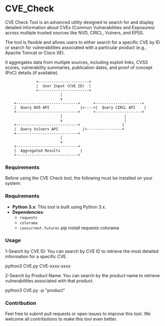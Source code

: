 # CVE_Check
CVE Check Tool is an advanced utility designed to search for and display detailed information about CVEs (Common Vulnerabilities and Exposures) across multiple trusted sources like NVD, CIRCL, Vulners, and EPSS. 

The tool is flexible and allows users to either search for a specific CVE by ID or search for vulnerabilities associated with a particular product (e.g., Apache Tomcat or Cisco XE). 

It aggregates data from multiple sources, including exploit links, CVSS scores, vulnerability summaries, publication dates, and proof of concept (PoC) details (if available).

                  +-----------------------+
                  |  User Input (CVE ID)  |
                  +-----------------------+
                             |
                             v
        +----------------------------+      +---------------------+
        |  Query NVD API              |<---->|  Query CIRCL API    |
        +----------------------------+      +---------------------+
                             |                            |
                             v                            |
        +----------------------------+                   |
        |  Query Vulners API           |<----------------+
        +----------------------------+
                             |
                             v
        +----------------------------+
        |  Aggregated Results         |
        +----------------------------+


### Requirements
Before using the CVE Check tool, the following must be installed on your system:

### Requirements
- **Python 3.x**: This tool is built using Python 3.x.
- **Dependencies**:
  - `requests`
  - `colorama`
  - `concurrent.futures`
pip install requests colorama


### Usage

1-Search by CVE ID: You can search by CVE ID to retrieve the most detailed information for a specific CVE.

python3 CVE.py CVE-xxxx-xxxx

2-Search by Product Name: You can search by the product name to retrieve vulnerabilities associated with that product.

python3 CVE.py -p "product"


### Contribution
Feel free to submit pull requests or open issues to improve this tool. We welcome all contributions to make this tool even better.


